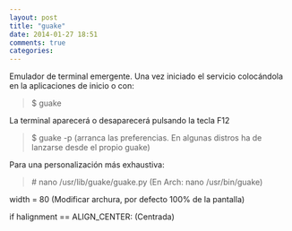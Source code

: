 ```yaml
---
layout: post
title: "guake"
date: 2014-01-27 18:51
comments: true
categories: 
---
```

Emulador de terminal emergente. Una vez iniciado el servicio colocándola en la aplicaciones de inicio o con: 

>$ guake 

La terminal aparecerá o desaparecerá pulsando la tecla F12 

>$ guake -p (arranca las preferencias. En algunas distros ha de lanzarse desde el propio guake) 

Para una personalización más exhaustiva: 

>\# nano /usr/lib/guake/guake.py (En Arch: nano /usr/bin/guake)

width = 80 (Modificar archura, por defecto 100% de la pantalla)

if halignment == ALIGN_CENTER: (Centrada)

